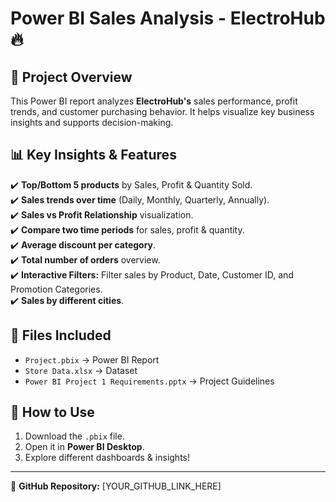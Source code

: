 # Power BI Sales Analysis - ElectroHub 🔥  

## 📌 Project Overview  
This Power BI report analyzes **ElectroHub's** sales performance, profit trends, and customer purchasing behavior. It helps visualize key business insights and supports decision-making.

## 📊 Key Insights & Features  
✔️ **Top/Bottom 5 products** by Sales, Profit & Quantity Sold.  
✔️ **Sales trends over time** (Daily, Monthly, Quarterly, Annually).  
✔️ **Sales vs Profit Relationship** visualization.  
✔️ **Compare two time periods** for sales, profit & quantity.  
✔️ **Average discount per category**.  
✔️ **Total number of orders** overview.  
✔️ **Interactive Filters:** Filter sales by Product, Date, Customer ID, and Promotion Categories.  
✔️ **Sales by different cities**.

## 📂 Files Included  
- `Project.pbix` → Power BI Report  
- `Store Data.xlsx` → Dataset  
- `Power BI Project 1 Requirements.pptx` → Project Guidelines  

## 🚀 How to Use  
1. Download the `.pbix` file.  
2. Open it in **Power BI Desktop**.  
3. Explore different dashboards & insights!  

---
🔗 **GitHub Repository:** [YOUR_GITHUB_LINK_HERE]
